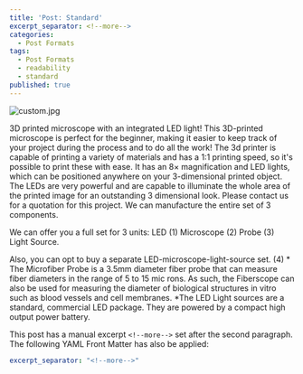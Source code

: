 ```yaml
---
title: 'Post: Standard'
excerpt_separator: <!--more-->
categories:
  - Post Formats
tags:
  - Post Formats
  - readability
  - standard
published: true
---
```

![custom.jpg]({{site.baseurl}}/docs/_posts/custom.jpg)

3D printed microscope with an integrated LED light!
This 3D-printed microscope is perfect for the beginner, making it easier to keep track of your project during the process and to do all the work! The 3d printer is capable of printing a variety of materials and has a 1:1 printing speed, so it's possible to print these with ease. It has an 8× magnification and LED lights, which can be positioned anywhere on your 3-dimensional printed object. The LEDs are very powerful and are capable to illuminate the whole area of the printed image for an outstanding 3 dimensional look. Please contact us for a quotation for this project. We can manufacture the entire set of 3 components.

We can offer you a full set for 3 units:
LED (1)
Microscope (2) 
Probe (3) 
Light Source. 

Also, you can opt to buy a separate LED-microscope-light-source set. (4) * The Microfiber Probe is a 3.5mm diameter fiber probe that can measure fiber diameters in the range of 5 to 15 mic rons. As such, the Fiberscope can also be used for measuring the diameter of biological structures in vitro such as blood vessels and cell membranes. *The LED Light sources are a standard, commercial LED package. They are powered by a compact high output power battery. 
<!--more-->

This post has a manual excerpt `<!--more-->` set after the second paragraph. The following YAML Front Matter has also be applied:

```yaml
excerpt_separator: "<!--more-->"
```
